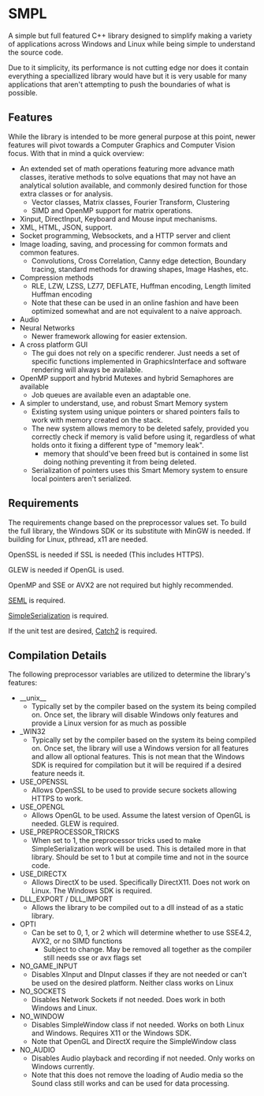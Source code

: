 # SMPL

A simple but full featured C++ library designed to simplify making a variety of applications across Windows and Linux while being simple to understand the source code.

Due to it simplicity, its performance is not cutting edge nor does it contain everything a speciallized library would have but it is very usable for many applications that aren't attempting to push the boundaries of what is possible.

## Features

While the library is intended to be more general purpose at this point, newer features will pivot towards a Computer Graphics and Computer Vision focus. With that in mind a quick overview:

- An extended set of math operations featuring more advance math classes, iterative methods to solve equations that may not have an analytical solution available, and commonly desired function for those extra classes or for analysis.
  - Vector classes, Matrix classes, Fourier Transform, Clustering
  - SIMD and OpenMP support for matrix operations.
- Xinput, DirectInput, Keyboard and Mouse input mechanisms.
- XML, HTML, JSON, support.
- Socket programming, Websockets, and a HTTP server and client
- Image loading, saving, and processing for common formats and common features.
  - Convolutions, Cross Correlation, Canny edge detection, Boundary tracing, standard methods for drawing shapes, Image Hashes, etc.
- Compression methods
  - RLE, LZW, LZSS, LZ77, DEFLATE, Huffman encoding, Length limited Huffman encoding
  - Note that these can be used in an online fashion and have been optimized somewhat and are not equivalent to a naive approach.
- Audio
- Neural Networks
  - Newer framework allowing for easier extension.
- A cross platform GUI
  - The gui does not rely on a specific renderer. Just needs a set of specific functions implemented in GraphicsInterface and software rendering will always be available.
- OpenMP support and hybrid Mutexes and hybrid Semaphores are available
  - Job queues are available even an adaptable one.
- A simpler to understand, use, and robust Smart Memory system
  - Existing system using unique pointers or shared pointers fails to work with memory created on the stack.
  - The new system allows memory to be deleted safely, provided you correctly check if memory is valid before using it, regardless of what holds onto it fixing a different type of "memory leak".
    - memory that should've been freed but is contained in some list doing nothing preventing it from being deleted.
  - Serialization of pointers uses this Smart Memory system to ensure local pointers aren't serialized.

## Requirements

The requirements change based on the preprocessor values set. To build the full library, the Windows SDK or its substitute with MinGW is needed. If building for Linux, pthread, x11 are needed.

OpenSSL is needed if SSL is needed (This includes HTTPS).

GLEW is needed if OpenGL is used.

OpenMP and SSE or AVX2 are not required but highly recommended.

[SEML](https://github.com/Davidah121/SEML) is required.

[SimpleSerialization](https://github.com/Davidah121/SimpleSerialization) is required.

If the unit test are desired, [Catch2](https://github.com/catchorg/Catch2) is required.

## Compilation Details

The following preprocessor variables are utilized to determine the library's features:

- \_\_unix\_\_
  - Typically set by the compiler based on the system its being compiled on. Once set, the library will disable Windows only features and provide a Linux version for as much as possible
- _WIN32
  - Typically set by the compiler based on the system its being compiled on. Once set, the library will use a Windows version for all features and allow all optional features. This is not mean that the Windows SDK is required for compilation but it will be required if a desired feature needs it.
- USE_OPENSSL
  - Allows OpenSSL to be used to provide secure sockets allowing HTTPS to work.
- USE_OPENGL
  - Allows OpenGL to be used. Assume the latest version of OpenGL is needed. GLEW is required.
- USE_PREPROCESSOR_TRICKS
  - When set to 1, the preprocessor tricks used to make SimpleSerialization work will be used. This is detailed more in that library. Should be set to 1 but at compile time and not in the source code.
- USE_DIRECTX
  - Allows DirectX to be used. Specifically DirectX11. Does not work on Linux. The Windows SDK is required.
- DLL_EXPORT / DLL_IMPORT
  - Allows the library to be compiled out to a dll instead of as a static library.
- OPTI
  - Can be set to 0, 1, or 2 which will determine whether to use SSE4.2, AVX2, or no SIMD functions
    - Subject to change. May be removed all together as the compiler still needs sse or avx flags set
- NO_GAME_INPUT
  - Disables XInput and DInput classes if they are not needed or can't be used on the desired platform. Neither class works on Linux
- NO_SOCKETS
  - Disables Network Sockets if not needed. Does work in both Windows and Linux.
- NO_WINDOW
  - Disables SimpleWindow class if not needed. Works on both Linux and Windows. Requires X11 or the Windows SDK.
  - Note that OpenGL and DirectX require the SimpleWindow class
- NO_AUDIO
  - Disables Audio playback and recording if not needed. Only works on Windows currently.
  - Note that this does not remove the loading of Audio media so the Sound class still works and can be used for data processing.
